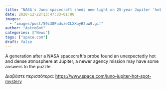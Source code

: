 ```yaml
---
title: "NASA's Juno spacecraft sheds new light on 25-year Jupiter 'hot spot' mystery"
date: 2020-12-22T13:47:33+01:00
images:
  - "images/post/59i38PudszeCLXXuyB2uw9.gif"
author: "AstroBot"
categories: ["News"]
tags: ["space.com"]
draft: false
---
```


A generation after a NASA spacecraft's probe found an unexpectedly hot and dense atmosphere at Jupiter, a newer agency mission may have some answers to the puzzle. 

Διαβάστε περισσότερα: https://www.space.com/juno-jupiter-hot-spot-mystery
